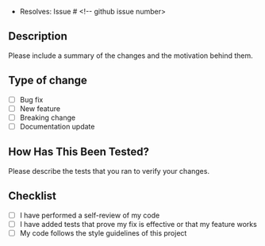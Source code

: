 - Resolves: Issue # <!-- github issue number>

## Description
Please include a summary of the changes and the motivation behind them.

## Type of change
- [ ] Bug fix
- [ ] New feature
- [ ] Breaking change
- [ ] Documentation update

## How Has This Been Tested?
Please describe the tests that you ran to verify your changes.

## Checklist
- [ ] I have performed a self-review of my code
- [ ] I have added tests that prove my fix is effective or that my feature works
- [ ] My code follows the style guidelines of this project